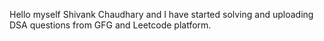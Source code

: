 Hello myself Shivank Chaudhary and I have started solving and uploading DSA questions from GFG and Leetcode platform.
